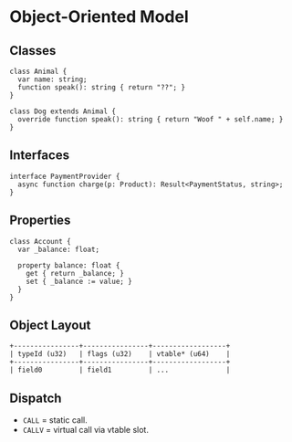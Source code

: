 # Object-Oriented Model

## Classes
```he3
class Animal {
  var name: string;
  function speak(): string { return "??"; }
}

class Dog extends Animal {
  override function speak(): string { return "Woof " + self.name; }
}
```

## Interfaces
```he3
interface PaymentProvider {
  async function charge(p: Product): Result<PaymentStatus, string>;
}
```

## Properties
```he3
class Account {
  var _balance: float;

  property balance: float {
    get { return _balance; }
    set { _balance := value; }
  }
}
```

## Object Layout
```
+----------------+----------------+------------------+
| typeId (u32)   | flags (u32)    | vtable* (u64)    |
+----------------+----------------+------------------+
| field0         | field1         | ...              |
```

## Dispatch
- `CALL` = static call.
- `CALLV` = virtual call via vtable slot.
